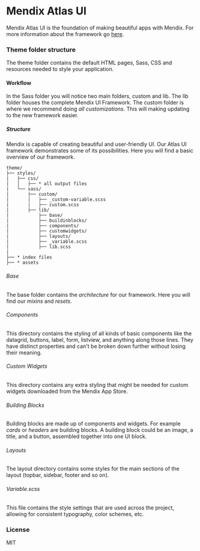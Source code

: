 # Mendix Atlas UI

Mendix Atlas UI is the foundation of making beautiful apps with Mendix. For more information about the framework go
[here](https://atlas.mendix.com/).

### Theme folder structure

The theme folder contains the default HTML pages, Sass, CSS and resources needed to style your application.

#### Workflow

In the Sass folder you will notice two main folders, custom and lib. The lib folder houses the complete Mendix UI
Framework. The custom folder is where we recommend doing _all customizations_. This will making updating to the new
framework easier.

##### Structure

Mendix is capable of creating beautiful and user-friendly UI. Our Atlas UI framework demonstrates some of its
possibilities. Here you will find a basic overview of our framework.

```
theme/
├── styles/
|   ├── css/
|   │   ├── * all output files
|   └── sass/
|       ├── custom/
|       |   ├── _custom-variable.scss
|       |   ├── custom.scss
|       ├── lib/
|           ├── base/
|           ├── buildinblocks/
|           ├── components/
|           ├── customwidgets/
|           ├── layouts/
|           ├── _variable.scss
|           ├── lib.scss
|
├── * index files
├── * assets
```

###### Base

The base folder contains the _architecture_ for our framework. Here you will find our _mixins_ and _resets_.

###### Components

This directory contains the styling of all kinds of basic components like the datagrid, buttons, label, form, listview,
and anything along those lines. They have distinct properties and can't be broken down further without losing their
meaning.

###### Custom Widgets

This directory contains any extra styling that might be needed for custom widgets downloaded from the Mendix App Store.

###### Building Blocks

Building blocks are made up of components and widgets. For example _cards_ or _headers_ are building blocks. A building
block could be an image, a title, and a button, assembled together into one UI block.

###### Layouts

The layout directory contains some styles for the main sections of the layout (topbar, sidebar, footer and so on).

###### Variable.scss

This file contains the style settings that are used across the project, allowing for consistent typography, color
schemes, etc.

### License

MIT
